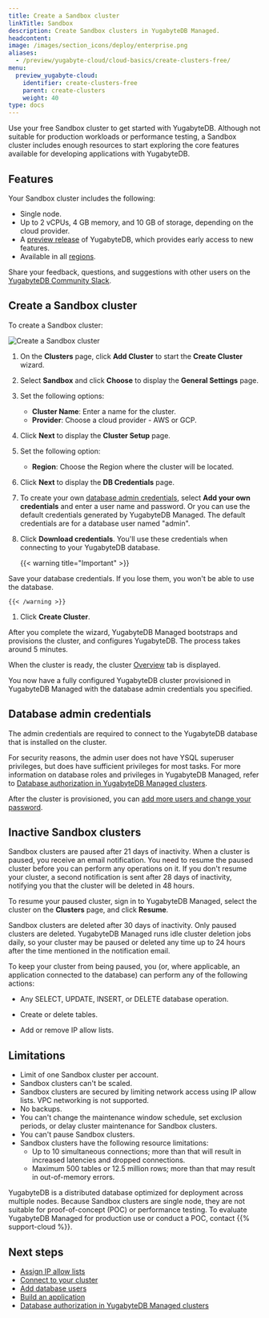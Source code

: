 ```yaml
---
title: Create a Sandbox cluster
linkTitle: Sandbox
description: Create Sandbox clusters in YugabyteDB Managed.
headcontent:
image: /images/section_icons/deploy/enterprise.png
aliases:
  - /preview/yugabyte-cloud/cloud-basics/create-clusters-free/
menu:
  preview_yugabyte-cloud:
    identifier: create-clusters-free
    parent: create-clusters
    weight: 40
type: docs
---
```


Use your free Sandbox cluster to get started with YugabyteDB. Although not suitable for production workloads or performance testing, a Sandbox cluster includes enough resources to start exploring the core features available for developing applications with YugabyteDB.

## Features

Your Sandbox cluster includes the following:

- Single node.
- Up to 2 vCPUs, 4 GB memory, and 10 GB of storage, depending on the cloud provider.
- A [preview release](../../../cloud-faq/#what-version-of-yugabytedb-does-my-cluster-run-on) of YugabyteDB, which provides early access to new features.
- Available in all [regions](../../../release-notes#cloud-provider-regions).

Share your feedback, questions, and suggestions with other users on the [YugabyteDB Community Slack]({{<slack-invite>}}).

## Create a Sandbox cluster

To create a Sandbox cluster:

![Create a Sandbox cluster](/images/yb-cloud/cloud-add-free-cluster.gif)

1. On the **Clusters** page, click **Add Cluster** to start the **Create Cluster** wizard.

1. Select **Sandbox** and click **Choose** to display the **General Settings** page.

1. Set the following options:

    - **Cluster Name**: Enter a name for the cluster.
    - **Provider**: Choose a cloud provider - AWS or GCP.

1. Click **Next** to display the **Cluster Setup** page.

1. Set the following option:

    - **Region**: Choose the Region where the cluster will be located.

1. Click **Next** to display the **DB Credentials** page.

1. To create your own [database admin credentials](#database-admin-credentials), select **Add your own credentials** and enter a user name and password. Or you can use the default credentials generated by YugabyteDB Managed. The default credentials are for a database user named "admin".

1. Click **Download credentials**. You'll use these credentials when connecting to your YugabyteDB database.

    {{< warning title="Important" >}}

Save your database credentials. If you lose them, you won't be able to use the database.

    {{< /warning >}}

1. Click **Create Cluster**.

After you complete the wizard, YugabyteDB Managed bootstraps and provisions the cluster, and configures YugabyteDB. The process takes around 5 minutes.

When the cluster is ready, the cluster [Overview](../../../cloud-monitor/overview/) tab is displayed.

You now have a fully configured YugabyteDB cluster provisioned in YugabyteDB Managed with the database admin credentials you specified.

## Database admin credentials

The admin credentials are required to connect to the YugabyteDB database that is installed on the cluster.

For security reasons, the admin user does not have YSQL superuser privileges, but does have sufficient privileges for most tasks. For more information on database roles and privileges in YugabyteDB Managed, refer to [Database authorization in YugabyteDB Managed clusters](../../../cloud-secure-clusters/cloud-users/).

After the cluster is provisioned, you can [add more users and change your password](../../../cloud-secure-clusters/add-users/).

## Inactive Sandbox clusters

Sandbox clusters are paused after 21 days of inactivity. When a cluster is paused, you receive an email notification. You need to resume the paused cluster before you can perform any operations on it. If you don't resume your cluster, a second notification is sent after 28 days of inactivity, notifying you that the cluster will be deleted in 48 hours.

To resume your paused cluster, sign in to YugabyteDB Managed, select the cluster on the **Clusters** page, and click **Resume**.

Sandbox clusters are deleted after 30 days of inactivity. Only paused clusters are deleted. YugabyteDB Managed runs idle cluster deletion jobs daily, so your cluster may be paused or deleted any time up to 24 hours after the time mentioned in the notification email.

To keep your cluster from being paused, you (or, where applicable, an application connected to the database) can perform any of the following actions:

- Any SELECT, UPDATE, INSERT, or DELETE database operation.

- Create or delete tables.

- Add or remove IP allow lists.

## Limitations

- Limit of one Sandbox cluster per account.
- Sandbox clusters can't be scaled.
- Sandbox clusters are secured by limiting network access using IP allow lists. VPC networking is not supported.
- No backups.
- You can't change the maintenance window schedule, set exclusion periods, or delay cluster maintenance for Sandbox clusters.
- You can't pause Sandbox clusters.
- Sandbox clusters have the following resource limitations:
  - Up to 10 simultaneous connections; more than that will result in increased latencies and dropped connections.
  - Maximum 500 tables or 12.5 million rows; more than that may result in out-of-memory errors.

YugabyteDB is a distributed database optimized for deployment across multiple nodes. Because Sandbox clusters are single node, they are not suitable for proof-of-concept (POC) or performance testing. To evaluate YugabyteDB Managed for production use or conduct a POC, contact {{% support-cloud %}}.

## Next steps

- [Assign IP allow lists](../../../cloud-secure-clusters/add-connections/)
- [Connect to your cluster](../../../cloud-connect/)
- [Add database users](../../../cloud-secure-clusters/add-users/)
- [Build an application](../../../cloud-quickstart/cloud-build-apps/)
- [Database authorization in YugabyteDB Managed clusters](../../../cloud-secure-clusters/cloud-users/)
